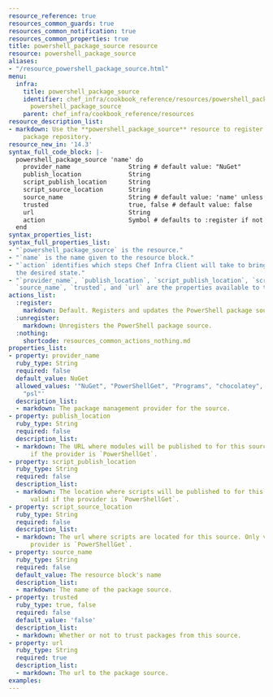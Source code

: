 ```yaml
---
resource_reference: true
resources_common_guards: true
resources_common_notification: true
resources_common_properties: true
title: powershell_package_source resource
resource: powershell_package_source
aliases:
- "/resource_powershell_package_source.html"
menu:
  infra:
    title: powershell_package_source
    identifier: chef_infra/cookbook_reference/resources/powershell_package_source
      powershell_package_source
    parent: chef_infra/cookbook_reference/resources
resource_description_list:
- markdown: Use the **powershell_package_source** resource to register a PowerShell
    package repository.
resource_new_in: '14.3'
syntax_full_code_block: |-
  powershell_package_source 'name' do
    provider_name                String # default value: "NuGet"
    publish_location             String
    script_publish_location      String
    script_source_location       String
    source_name                  String # default value: 'name' unless specified
    trusted                      true, false # default value: false
    url                          String
    action                       Symbol # defaults to :register if not specified
  end
syntax_properties_list:
syntax_full_properties_list:
- "`powershell_package_source` is the resource."
- "`name` is the name given to the resource block."
- "`action` identifies which steps Chef Infra Client will take to bring the node into
  the desired state."
- "`provider_name`, `publish_location`, `script_publish_location`, `script_source_location`,
  `source_name`, `trusted`, and `url` are the properties available to this resource."
actions_list:
  :register:
    markdown: Default. Registers and updates the PowerShell package source.
  :unregister:
    markdown: Unregisters the PowerShell package source.
  :nothing:
    shortcode: resources_common_actions_nothing.md
properties_list:
- property: provider_name
  ruby_type: String
  required: false
  default_value: NuGet
  allowed_values: '"NuGet", "PowerShellGet", "Programs", "chocolatey", "msi", "msu",
    "psl"'
  description_list:
  - markdown: The package management provider for the source.
- property: publish_location
  ruby_type: String
  required: false
  description_list:
  - markdown: The URL where modules will be published to for this source. Only valid
      if the provider is `PowerShellGet`.
- property: script_publish_location
  ruby_type: String
  required: false
  description_list:
  - markdown: The location where scripts will be published to for this source. Only
      valid if the provider is `PowerShellGet`.
- property: script_source_location
  ruby_type: String
  required: false
  description_list:
  - markdown: The url where scripts are located for this source. Only valid if the
      provider is `PowerShellGet`.
- property: source_name
  ruby_type: String
  required: false
  default_value: The resource block's name
  description_list:
  - markdown: The name of the package source.
- property: trusted
  ruby_type: true, false
  required: false
  default_value: 'false'
  description_list:
  - markdown: Whether or not to trust packages from this source.
- property: url
  ruby_type: String
  required: true
  description_list:
  - markdown: The url to the package source.
examples:
---
```

